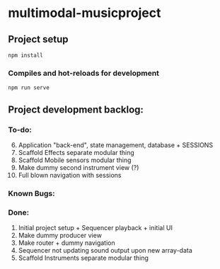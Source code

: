 # multimodal-musicproject

## Project setup
```
npm install
```

### Compiles and hot-reloads for development
```
npm run serve
```

## Project development backlog:

### To-do:
6. Application "back-end", state management, database + SESSIONS
4. Scaffold Effects separate modular thing
5. Scaffold Mobile sensors modular thing
2. Make dummy second instrument view (?)
7. Full blown navigation with sessions

### Known Bugs:

### Done: 
1. Initial project setup + Sequencer playback + initial UI
1. Make dummy producer view
3. Make router + dummy navigation
1. Sequencer not updating sound output upon new array-data
3. Scaffold Instruments separate modular thing